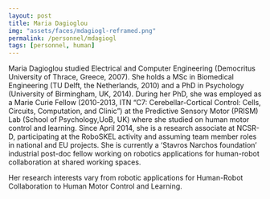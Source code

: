 ```yaml
---
layout: post
title: Maria Dagioglou
img: "assets/faces/mdagiogl-reframed.png"
permalink: /personnel/mdagiogl
tags: [personnel, human]
---
```




Maria Dagioglou studied Electrical and Computer Engineering (Democritus University of Thrace, Greece, 2007). 
She holds a MSc in Biomedical Engineering (TU Delft, the Netherlands, 2010) and a PhD in Psychology (University of Birmingham, UK, 2014). During her PhD, she was employed as a Marie Curie Fellow (2010-2013, ITN “C7: Cerebellar-Cortical Control: Cells, Circuits, Computation, and Clinic”) at the Predictive Sensory Motor (PRISM) Lab (School of Psychology,UoB, UK) where she studied on human motor control and learning. Since April 2014, she is a research associate at NCSR-D, participating at the RoboSKEL activity and assuming team member roles in national and EU projects. She is currently a ‘Stavros Narchos foundation’ industrial post-doc fellow working on robotics applications for human-robot collaboration at shared working spaces.

Her research interests vary from robotic applications for 
Human-Robot Collaboration to Human Motor Control and Learning.

<a href="https://github.com/mdagiogl" title="Follow her on GitHub">
  <span class="fa-stack fa-lg"><i class="fa fa-github
  fa-stack-1x"></i></span>
<a href="https://bitbucket.com/mdagiogl" title="Follow her on Bitbucket">
  <span class="fa-stack fa-lg"><i class="fa fa-bitbucket fa-stack-1x"></i></span>
<a href="https://gr.linkedin.com/in/mariadagioglou" title="Follow her on LinkedIn">
  <span class="fa-stack fa-lg"><i class="fa fa-linkedin fa-stack-1x"></i></span></a>
